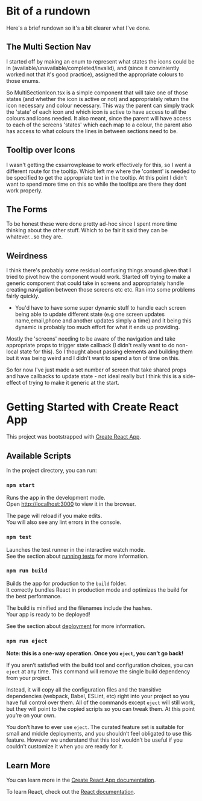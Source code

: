 # Bit of a rundown
Here's a brief rundown so it's a bit clearer what I've done.       

## The Multi Section Nav

I started off by making an enum to represent what states the icons could be in (available/unavailable/completed/invalid), and (since it conviniently worked not that it's good practice), assigned the appropriate colours to those enums.   

So MultiSectionIcon.tsx is a simple component that will take one of those states (and whether the icon is active or not) and appropriately return the icon necessary and colour necessary. This way the parent can simply track the 'state' of each icon and which icon is active to have access to all the colours and icons needed. It also meant, since the parent will have access to each of the screens 'states' which each map to a colour, the parent also has access to what colours the lines in between sections need to be.

## Tooltip over Icons

I wasn't getting the cssarrowplease to work effectively for this, so I went a different route for the tooltip. Which left me where the 'content' is needed to be specified to get the appropriate text in the tooltip. At this point I didn't want to spend more time on this so while the tooltips are there they dont work properly. 

## The Forms

To be honest these were done pretty ad-hoc since I spent more time thinking about the other stuff. Which to be fair it said they can be whatever...so they are.

## Weirdness

I think there's probably some residual confusing things around given that I tried to pivot how the component would work. Started off trying to make a generic component that could take in screens and appropriately handle creating navigation between those screens etc etc. Ran into some problems fairly quickly.   

 - You'd have to have some super dynamic stuff to handle each screen being able to update different state (e.g one screen updates name,email,phone and another updates simply a time) and it being this dynamic is probably too much effort for what it ends up providing. 

Mostly the 'screens' needing to be aware of the navigation and take appropriate props to trigger state callback (I didn't really want to do non-local state for this). So I thought about passing elements and building them but it was being weird and I didn't want to spend a ton of time on this. 

So for now I've just made a set number of screen that take shared props and have callbacks to update state - not ideal really but I think this is a side-effect of trying to make it generic at the start.



# Getting Started with Create React App

This project was bootstrapped with [Create React App](https://github.com/facebook/create-react-app).

## Available Scripts

In the project directory, you can run:

### `npm start`

Runs the app in the development mode.\
Open [http://localhost:3000](http://localhost:3000) to view it in the browser.

The page will reload if you make edits.\
You will also see any lint errors in the console.

### `npm test`

Launches the test runner in the interactive watch mode.\
See the section about [running tests](https://facebook.github.io/create-react-app/docs/running-tests) for more information.

### `npm run build`

Builds the app for production to the `build` folder.\
It correctly bundles React in production mode and optimizes the build for the best performance.

The build is minified and the filenames include the hashes.\
Your app is ready to be deployed!

See the section about [deployment](https://facebook.github.io/create-react-app/docs/deployment) for more information.

### `npm run eject`

**Note: this is a one-way operation. Once you `eject`, you can’t go back!**

If you aren’t satisfied with the build tool and configuration choices, you can `eject` at any time. This command will remove the single build dependency from your project.

Instead, it will copy all the configuration files and the transitive dependencies (webpack, Babel, ESLint, etc) right into your project so you have full control over them. All of the commands except `eject` will still work, but they will point to the copied scripts so you can tweak them. At this point you’re on your own.

You don’t have to ever use `eject`. The curated feature set is suitable for small and middle deployments, and you shouldn’t feel obligated to use this feature. However we understand that this tool wouldn’t be useful if you couldn’t customize it when you are ready for it.

## Learn More

You can learn more in the [Create React App documentation](https://facebook.github.io/create-react-app/docs/getting-started).

To learn React, check out the [React documentation](https://reactjs.org/).
